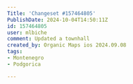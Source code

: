 ```yaml
---
Title: 'Changeset #157464805'
PublishDate: 2024-10-04T14:50:11Z
id: 157464805
user: mlbiche
comment: Updated a townhall
created_by: Organic Maps ios 2024.09.08
tags:
- Montenegro
- Podgorica

---
```

